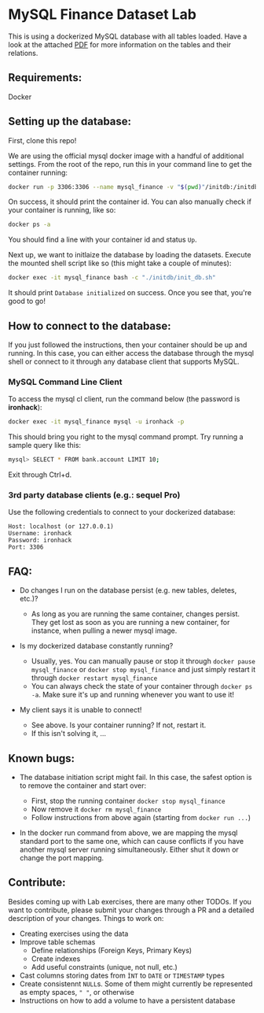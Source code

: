 # MySQL Finance Dataset Lab

This is using a dockerized MySQL database with all tables loaded.
Have a look at the attached [PDF](berka.pdf) for more information on the tables and their relations.

## Requirements:
Docker

## Setting up the database:
First, clone this repo!

We are using the official mysql docker image with a handful of additional settings. From the root of the repo, run this in your command line to get the container running:

```bash
docker run -p 3306:3306 --name mysql_finance -v "$(pwd)"/initdb:/initdb -e MYSQL_ALLOW_EMPTY_PASSWORD=yes -d mysql --secure-file-priv=""
```

On success, it should print the container id. You can also manually check if your container is running, like so:

```bash
docker ps -a
```

You should find a line with your container id and status `Up`.

Next up, we want to initlaize the database by loading the datasets. Execute the mounted shell script like so (this might take a couple of minutes):

```bash
docker exec -it mysql_finance bash -c "./initdb/init_db.sh"
```

It should print `Database initialized` on success. Once you see that, you're good to go!

## How to connect to the database:
If you just followed the instructions, then your container should be up and running. In this case, you can either access the database through the mysql shell or connect to it through any database client that supports MySQL.

### MySQL Command Line Client
To access the mysql cl client, run the command below (the password is **ironhack**):

```bash
docker exec -it mysql_finance mysql -u ironhack -p
```

This should bring you right to the mysql command prompt. Try running a sample query like this:

```bash
mysql> SELECT * FROM bank.account LIMIT 10;
```

Exit through Ctrl+d.

### 3rd party database clients (e.g.: sequel Pro)
Use the following credentials to connect to your dockerized database:

```
Host: localhost (or 127.0.0.1)
Username: ironhack
Password: ironhack
Port: 3306
```

## FAQ:
- Do changes I run on the database persist (e.g. new tables, deletes, etc.)?
    + As long as you are running the same container, changes persist. They get lost as soon as you are running a new container, for instance, when pulling a newer mysql image.

- Is my dockerized database constantly running?
    + Usually, yes. You can manually pause or stop it through `docker pause mysql_finance` or `docker stop mysql_finance` and just simply restart it through `docker restart mysql_finance`
    + You can always check the state of your container through `docker ps -a`. Make sure it's up and running whenever you want to use it!

- My client says it is unable to connect!
    + See above. Is your container running? If not, restart it.
    + If this isn't solving it, ...

## Known bugs:

- The database initiation script might fail. In this case, the safest option is to remove the container and start over:
    + First, stop the running container `docker stop mysql_finance`
    + Now remove it `docker rm mysql_finance`
    + Follow instructions from above again (starting from `docker run ...`)

- In the docker run command from above, we are mapping the mysql standard port to the same one, which can cause conflicts if you have another mysql server running simultaneously. Either shut it down or change the port mapping.

## Contribute:
Besides coming up with Lab exercises, there are many other TODOs. If you want to contribute, please submit your changes through a PR and a detailed description of your changes. Things to work on:
- Creating exercises using the data
- Improve table schemas
    + Define relationships (Foreign Keys, Primary Keys)
    + Create indexes
    + Add useful constraints (unique, not null, etc.)
- Cast columns storing dates from `ÌNT` to `DATE` or `TIMESTAMP` types
- Create consistennt `NULL`s. Some of them might currently be represented as empty spaces, `" "`, or otherwise
- Instructions on how to add a volume to have a persistent database
